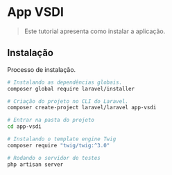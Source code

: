 # App VSDI
> Este tutorial apresenta como instalar a aplicação.
## Instalação
Processo de instalação.

```bash
# Instalando as dependências globais.
composer global require laravel/installer

# Criação do projeto no CLI do Laravel.
composer create-project laravel/laravel app-vsdi

# Entrar na pasta do projeto
cd app-vsdi

# Instalando o template engine Twig	
composer require "twig/twig:^3.0"

# Rodando o servidor de testes
php artisan server

```